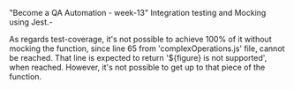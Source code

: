 "Become a QA Automation - week-13"
Integration testing and Mocking using Jest.-

As regards test-coverage, it's not possible to achieve 100% of it without mocking the function, since line 65 from 'complexOperations.js' file, cannot be reached. That line is expected to return '${figure} is not supported', when reached. However, it's not possible to get up to that piece of the function.
